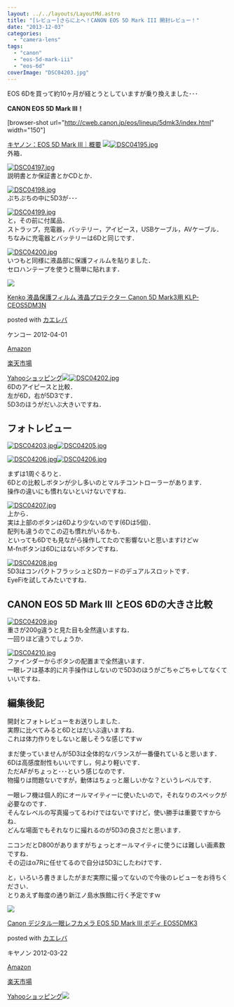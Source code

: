 ```yaml
---
layout: ../../layouts/LayoutMd.astro
title: "[レビュー]さらに上へ！CANON EOS 5D Mark III 開封レビュー！"
date: "2013-12-03"
categories: 
  - "camera-lens"
tags: 
  - "canon"
  - "eos-5d-mark-iii"
  - "eos-6d"
coverImage: "DSC04203.jpg"
---
```


EOS 6Dを買って約10ヶ月が経とうとしていますが乗り換えました･･･

**CANON EOS 5D Mark III！**

\[browser-shot url="http://cweb.canon.jp/eos/lineup/5dmk3/index.html" width="150"\]

[キヤノン：EOS 5D Mark III｜概要](http://cweb.canon.jp/eos/lineup/5dmk3/index.html) [![](/wp/images/DSC04195.jpg)![DSC04195.jpg](/wp/images/11185638245_619885a3c8_b.jpg)](http://b.hatena.ne.jp/entry/http://cweb.canon.jp/eos/lineup/5dmk3/index.html)  
外箱．

[![DSC04197.jpg](/wp/images/11185690964_ea651f75e4_b.jpg)](https://www.flickr.com/photos/67522130@N08/11185690964/ "DSC04197.jpg")  
説明書とか保証書とかCDとか．

[![DSC04198.jpg](/wp/images/11185693884_938516ea0d_b.jpg)](https://www.flickr.com/photos/67522130@N08/11185693884/ "DSC04198.jpg")  
ぷちぷちの中に5D3が･･･

[![DSC04199.jpg](/wp/images/11185649575_a899f06348_b.jpg)](https://www.flickr.com/photos/67522130@N08/11185649575/ "DSC04199.jpg")  
と，その前に付属品．  
ストラップ，充電器，バッテリー，アイピース，USBケーブル，AVケーブル．  
ちなみに充電器とバッテリーは6Dと同じです．

[![DSC04200.jpg](/wp/images/11185701424_590e0c19ae_b.jpg)](https://www.flickr.com/photos/67522130@N08/11185701424/ "DSC04200.jpg")  
いつもと同様に液晶部に保護フィルムを貼りました．  
セロハンテープを使うと簡単に貼れます．

[![](/wp/images/51xJbUiClrL._SL160_.jpg)](https://www.amazon.co.jp/exec/obidos/ASIN/B007P1660A/mizuka123-22/ref=nosim/)

[Kenko 液晶保護フィルム 液晶プロテクター Canon 5D Mark3用 KLP-CEOS5DM3N](https://www.amazon.co.jp/exec/obidos/ASIN/B007P1660A/mizuka123-22/ref=nosim/)

posted with [カエレバ](http://kaereba.com)

ケンコー 2012-04-01

[Amazon](http://www.amazon.co.jp/gp/search?keywords=Canon%20EOS&__mk_ja_JP=%83J%83%5E%83J%83i&tag=mizuka123-22 "アマゾン")

[楽天市場](http://hb.afl.rakuten.co.jp/hgc/032b53ee.4b34c5ee.0f4a541e.f440145e/?pc=http%3A%2F%2Fsearch.rakuten.co.jp%2Fsearch%2Fmall%2FCanon%2520EOS%2F-%2Ff.1-p.1-s.1-sf.0-st.A-v.2%3Fx%3D0%26scid%3Daf_ich_link_urltxt%26m%3Dhttp%3A%2F%2Fm.rakuten.co.jp%2F "楽天市場")

[Yahooショッピング![](/wp/images/DSC04202.jpg)![DSC04202.jpg](/wp/images/11185655675_98422be9cd_b.jpg)](//ck.jp.ap.valuecommerce.com/servlet/referral?sid=3066752&pid=881990642&vc_url=http%3A%2F%2Fshopping.search.yahoo.co.jp%2Fsearch%3FuIv%3Don%26ei%3DUTF-8%26tab_ex%3Dcommerce%26slider%3D0%26va%3DCanon%2520EOS "Yahooショッピング")  
6Dのアイピースと比較．  
左が6D，右が5D3です．  
5D3のほうがだいぶ大きいですね．

## フォトレビュー

[![DSC04203.jpg](/wp/images/11185811213_0202b685c5_b.jpg)](https://www.flickr.com/photos/67522130@N08/11185811213/ "DSC04203.jpg")[![DSC04205.jpg](/wp/images/11185711694_200f89d7ab_b.jpg)](https://www.flickr.com/photos/67522130@N08/11185711694/ "DSC04205.jpg")

  
[![DSC04206.jpg](/wp/images/11185667585_9b4656d25a_b.jpg)](https://www.flickr.com/photos/67522130@N08/11185667585/ "DSC04206.jpg")[![DSC04206.jpg](/wp/images/11185667585_9b4656d25a_b.jpg)](https://www.flickr.com/photos/67522130@N08/11185667585/ "DSC04206.jpg")  
  
まずは1周ぐるりと．  
6Dとの比較しボタンが少し多いのとマルチコントローラーがあります．  
操作の違いにも慣れないといけないですね．

[![DSC04207.jpg](/wp/images/11185823263_e331717ae9_b.jpg)](https://www.flickr.com/photos/67522130@N08/11185823263/ "DSC04207.jpg")  
上から．  
実は上部のボタンは6Dより少ないのです(6Dは5個)．  
配列も違うのでこの辺も慣れがいるかも．  
といっても6Dでも見ながら操作してたので影響ないと思いますけどｗ  
M-fnボタンは6Dにはないボタンですね．

[![DSC04208.jpg](/wp/images/11185719684_e91624d0cf_b.jpg)](https://www.flickr.com/photos/67522130@N08/11185719684/ "DSC04208.jpg")  
5D3はコンパクトフラッシュとSDカードのデュアルスロットです．  
EyeFiを試してみたいですね．

## CANON EOS 5D Mark III とEOS 6Dの大きさ比較

[![DSC04209.jpg](/wp/images/11185722154_62caba8e33_b.jpg)](https://www.flickr.com/photos/67522130@N08/11185722154/ "DSC04209.jpg")  
重さが200g違うと見た目も全然違いますね．  
一回りほど違うでしょうか．

[![DSC04210.jpg](/wp/images/11185718696_5be3279180_b.jpg)](https://www.flickr.com/photos/67522130@N08/11185718696/ "DSC04210.jpg")  
ファインダーからボタンの配置まで全然違います．  
一眼レフは基本的に片手操作はしないので5D3のほうがごちゃごちゃしてなくていいですね．

## 編集後記

開封とフォトレビューをお送りしました．  
実際に比べてみると6Dとはだいぶ違いますね．  
これは体力作りをしないと厳しそうな感じですｗ

まだ使っていませんが5D3は全体的なバランスが一番優れていると思います．  
6Dは高感度耐性もいいですし，何より軽いです．  
ただAFがちょっと･･･という感じなのです．  
物撮りは問題ないですが，動体はちょっと厳しいかな？というレベルです．

一眼レフ機は個人的にオールマイティーに使いたいので，それなりのスペックが必要なのです．  
そんなレベルの写真撮ってるわけではないですけど，使い勝手は重要ですからね．  
どんな場面でもそれなりに撮れるのが5D3の良さだと思います．

ニコンだとD800がありますがちょっとオールマイティに使うには難しい画素数ですね．  
その辺はα7Rに任せてるので自分は5D3にしたわけです．

と，いろいろ書きましたがまだ実際に撮ってないので今後のレビューをお待ちください．  
とりあえず毎度の通り新江ノ島水族館に行く予定ですｗ

[![](/wp/images/41pReGl7PNL._SL160_.jpg)](https://www.amazon.co.jp/exec/obidos/ASIN/B007G3SSP8/mizuka123-22/ref=nosim/)

[Canon デジタル一眼レフカメラ EOS 5D Mark III ボディ EOS5DMK3](https://www.amazon.co.jp/exec/obidos/ASIN/B007G3SSP8/mizuka123-22/ref=nosim/)

posted with [カエレバ](http://kaereba.com)

キヤノン 2012-03-22

[Amazon](http://www.amazon.co.jp/gp/search?keywords=EOS5DMK3&__mk_ja_JP=%83J%83%5E%83J%83i&tag=mizuka123-22 "アマゾン")

[楽天市場](http://hb.afl.rakuten.co.jp/hgc/032b53ee.4b34c5ee.0f4a541e.f440145e/?pc=http%3A%2F%2Fsearch.rakuten.co.jp%2Fsearch%2Fmall%2FEOS5DMK3%2F-%2Ff.1-p.1-s.1-sf.0-st.A-v.2%3Fx%3D0%26scid%3Daf_ich_link_urltxt%26m%3Dhttp%3A%2F%2Fm.rakuten.co.jp%2F "楽天市場")

[Yahooショッピング![](//ad.jp.ap.valuecommerce.com/servlet/gifbanner?sid=3066752&pid=881990642)](//ck.jp.ap.valuecommerce.com/servlet/referral?sid=3066752&pid=881990642&vc_url=http%3A%2F%2Fshopping.search.yahoo.co.jp%2Fsearch%3FuIv%3Don%26ei%3DUTF-8%26tab_ex%3Dcommerce%26slider%3D0%26va%3DEOS5DMK3 "Yahooショッピング")
